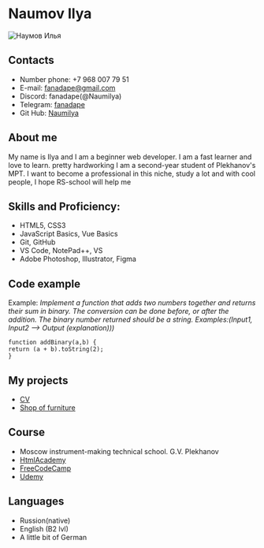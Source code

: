 # Naumov Ilya

<image src="https://avatars.githubusercontent.com/u/100085739?v=4" alt="Наумов Илья">

## Contacts

- Number phone: +7 968 007 79 51
- E-mail: fanadape@gmail.com
- Discord: fanadape(@Naumilya)
- Telegram: [fanadape](http://t.me/fanadape)
- Git Hub: [Naumilya](https://github.com/Naumilya)

## About me

My name is Ilya and I am a beginner web developer. I am a fast learner and love to learn. pretty hardworking
I am a second-year student of Plekhanov's MPT. I want to become a professional in this niche, study a lot and with cool people, I hope RS-school will help me

## Skills and Proficiency:

- HTML5, CSS3
- JavaScript Basics, Vue Basics
- Git, GitHub
- VS Code, NotePad++, VS
- Adobe Photoshop, Illustrator, Figma

## Code example

Example: _Implement a function that adds two numbers together and returns their sum in binary. The conversion can be done before, or after the addition.
The binary number returned should be a string.
Examples:(Input1, Input2 --> Output (explanation)))_

```
function addBinary(a,b) {
return (a + b).toString(2);
}
```

## My projects

- [CV](https://github.com/Naumilya/rsschool-cv)
- [Shop of furniture](https://github.com/Naumilya/Landing-page)

## Course

- Moscow instrument-making technical school. G.V. Plekhanov
- [HtmlAcademy](https://htmlacademy.ru/)
- [FreeCodeCamp](https://www.freecodecamp.org/)
- [Udemy](https://www.udemy.com/)

## Languages

- Russion(native)
- English (B2 lvl)
- A little bit of German

